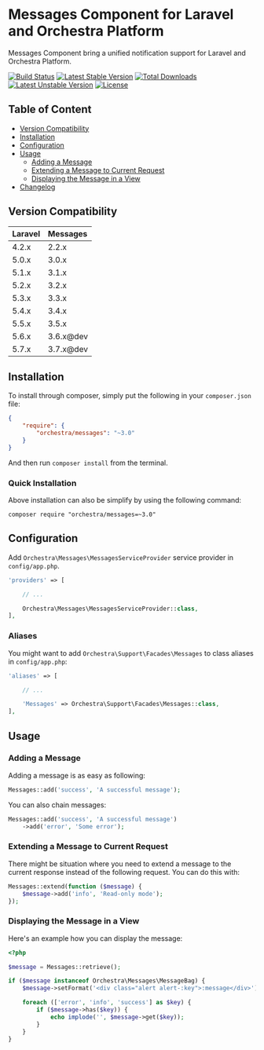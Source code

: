Messages Component for Laravel and Orchestra Platform
==============

Messages Component bring a unified notification support for Laravel and Orchestra Platform.

[![Build Status](https://travis-ci.org/orchestral/messages.svg?branch=master)](https://travis-ci.org/orchestral/messages)
[![Latest Stable Version](https://poser.pugx.org/orchestra/messages/version)](https://packagist.org/packages/orchestra/messages)
[![Total Downloads](https://poser.pugx.org/orchestra/messages/downloads)](https://packagist.org/packages/orchestra/messages)
[![Latest Unstable Version](https://poser.pugx.org/orchestra/messages/v/unstable)](//packagist.org/packages/orchestra/messages)
[![License](https://poser.pugx.org/orchestra/messages/license)](https://packagist.org/packages/orchestra/messages)

## Table of Content

* [Version Compatibility](#version-compatibility)
* [Installation](#installation)
* [Configuration](#configuration)
* [Usage](#usage)
  - [Adding a Message](#adding-a-message)
  - [Extending a Message to Current Request](#extending-a-message-to-current-request)
  - [Displaying the Message in a View](#displaying-the-message-in-a-view)
* [Changelog](https://github.com/orchestral/messages/releases)

## Version Compatibility

Laravel    | Messages
:----------|:----------
 4.2.x     | 2.2.x
 5.0.x     | 3.0.x
 5.1.x     | 3.1.x
 5.2.x     | 3.2.x
 5.3.x     | 3.3.x
 5.4.x     | 3.4.x
 5.5.x     | 3.5.x
 5.6.x     | 3.6.x@dev
 5.7.x     | 3.7.x@dev

## Installation

To install through composer, simply put the following in your `composer.json` file:

```json
{
    "require": {
        "orchestra/messages": "~3.0"
    }
}
```

And then run `composer install` from the terminal.

### Quick Installation

Above installation can also be simplify by using the following command:

    composer require "orchestra/messages=~3.0"


## Configuration

Add `Orchestra\Messages\MessagesServiceProvider` service provider in `config/app.php`.

```php
'providers' => [

    // ...

    Orchestra\Messages\MessagesServiceProvider::class,
],
```

### Aliases

You might want to add `Orchestra\Support\Facades\Messages` to class aliases in `config/app.php`:

```php
'aliases' => [

    // ...

    'Messages' => Orchestra\Support\Facades\Messages::class,
],
```

## Usage

### Adding a Message

Adding a message is as easy as following:

```php
Messages::add('success', 'A successful message');
```

You can also chain messages:

```php
Messages::add('success', 'A successful message')
    ->add('error', 'Some error');
```

### Extending a Message to Current Request

There might be situation where you need to extend a message to the current response instead of the following request. You can do this with:

```php
Messages::extend(function ($message) {
    $message->add('info', 'Read-only mode');
});
```

### Displaying the Message in a View

Here's an example how you can display the message:

```php
<?php

$message = Messages::retrieve();

if ($message instanceof Orchestra\Messages\MessageBag) {
    $message->setFormat('<div class="alert alert-:key">:message</div>');

    foreach (['error', 'info', 'success'] as $key) {
        if ($message->has($key)) {
            echo implode('', $message->get($key));
        }
    }
}
```
